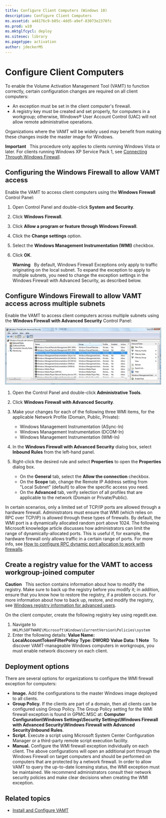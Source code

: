 ```yaml
---
title: Configure Client Computers (Windows 10)
description: Configure Client Computers
ms.assetid: a48176c9-b05c-4dd5-a9ef-83073e2370fc
ms.prod: w10
ms.mktglfcycl: deploy
ms.sitesec: library
ms.pagetype: activation
author: jdeckerMS
---
```


# Configure Client Computers

To enable the Volume Activation Management Tool (VAMT) to function correctly, certain configuration changes are required on all client computers:

-   An exception must be set in the client computer's firewall.
-   A registry key must be created and set properly, for computers in a workgroup; otherwise, Windows® User Account Control (UAC) will not allow remote administrative operations.

Organizations where the VAMT will be widely used may benefit from making these changes inside the master image for Windows.

**Important**  
This procedure only applies to clients running Windows Vista or later. For clients running Windows XP Service Pack 1, see [Connecting Through Windows Firewall](https://go.microsoft.com/fwlink/p/?LinkId=182933).

## Configuring the Windows Firewall to allow VAMT access

Enable the VAMT to access client computers using the **Windows Firewall** Control Panel:
1.  Open Control Panel and double-click **System and Security**.
2.  Click **Windows Firewall**.
3.  Click **Allow a program or feature through Windows Firewall**.
4.  Click the **Change settings** option.
5.  Select the **Windows Management Instrumentation (WMI)** checkbox.
6.  Click **OK**.

    **Warning**  
    By default, Windows Firewall Exceptions only apply to traffic originating on the local subnet. To expand the exception to apply to multiple subnets, you need to change the exception settings in the Windows Firewall with Advanced Security, as described below.

## Configure Windows Firewall to allow VAMT access across multiple subnets

Enable the VAMT to access client computers across multiple subnets using the **Windows Firewall with Advanced Security** Control Panel:

![VAMT Firewall configuration for multiple subnets](images/dep-win8-l-vamt-firewallconfigurationformultiplesubnets.gif)

1.  Open the Control Panel and double-click **Administrative Tools**.
2.  Click **Windows Firewall with Advanced Security**.
3.  Make your changes for each of the following three WMI items, for the applicable Network Profile (Domain, Public, Private):
    -   Windows Management Instrumentation (ASync-In)
    -   Windows Management Instrumentation (DCOM-In)
    -   Windows Management Instrumentation (WMI-In)

4. In the **Windows Firewall with Advanced Security** dialog box, select **Inbound Rules** from the left-hand panel.
        
5. Right-click the desired rule and select **Properties** to open the **Properties** dialog box.
        
    - On the **General** tab, select the **Allow the connection** checkbox.
    - On the **Scope** tab, change the Remote IP Address setting from "Local Subnet" (default) to allow the specific access you need.
    - On the **Advanced** tab, verify selection of all profiles that are applicable to the network (Domain or Private/Public).

In certain scenarios, only a limited set of TCP/IP ports are allowed through a hardware firewall. Administrators must ensure that WMI (which relies on RPC over TCP/IP) is allowed through these types of firewalls. By default, the WMI port is a dynamically allocated random port above 1024. The following Microsoft knowledge article discusses how administrators can limit the range of dynamically-allocated ports. This is useful if, for example, the hardware firewall only allows traffic in a certain range of ports.
For more info, see [How to configure RPC dynamic port allocation to work with firewalls](https://go.microsoft.com/fwlink/p/?LinkId=182911).

## Create a registry value for the VAMT to access workgroup-joined computer

**Caution**  
This section contains information about how to modify the registry. Make sure to back up the registry before you modify it; in addition, ensure that you know how to restore the registry, if a problem occurs. For more information about how to back up, restore, and modify the registry, see [Windows registry information for advanced users](https://go.microsoft.com/fwlink/p/?LinkId=182912).

On the client computer, create the following registry key using regedit.exe.

1.  Navigate to `HKLM\SOFTWARE\Microsoft\Windows\CurrentVersion\Policies\system`
2.  Enter the following details:
    **Value Name: LocalAccountTokenFilterPolicy**
    **Type: DWORD**
    **Value Data: 1**
    **Note**  
    To discover VAMT-manageable Windows computers in workgroups, you must enable network discovery on each client.

## Deployment options

There are several options for organizations to configure the WMI firewall exception for computers:
-   **Image.** Add the configurations to the master Windows image deployed to all clients.
-   **Group Policy.** If the clients are part of a domain, then all clients can be configured using Group Policy. The Group Policy setting for the WMI firewall exception is found in GPMC.MSC at: **Computer Configuration\\Windows Settings\\Security Settings\\Windows Firewall with Advanced Security\\Windows Firewall with Advanced Security\\Inbound Rules**.
-   **Script.** Execute a script using Microsoft System Center Configuration Manager or a third-party remote script execution facility.
-   **Manual.** Configure the WMI firewall exception individually on each client.
The above configurations will open an additional port through the Windows Firewall on target computers and should be performed on computers that are protected by a network firewall. In order to allow VAMT to query the up-to-date licensing status, the WMI exception must be maintained. We recommend administrators consult their network security policies and make clear decisions when creating the WMI exception.

## Related topics

- [Install and Configure VAMT](install-configure-vamt.md)
 
 
